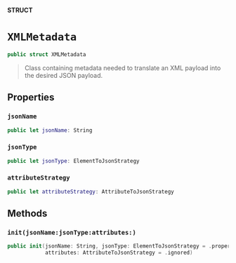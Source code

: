 **STRUCT**

# `XMLMetadata`

```swift
public struct XMLMetadata
```

> Class containing metadata needed to translate an XML payload into the desired
> JSON payload.

## Properties
### `jsonName`

```swift
public let jsonName: String
```

### `jsonType`

```swift
public let jsonType: ElementToJsonStrategy
```

### `attributeStrategy`

```swift
public let attributeStrategy: AttributeToJsonStrategy
```

## Methods
### `init(jsonName:jsonType:attributes:)`

```swift
public init(jsonName: String, jsonType: ElementToJsonStrategy = .property,
            attributes: AttributeToJsonStrategy = .ignored)
```
